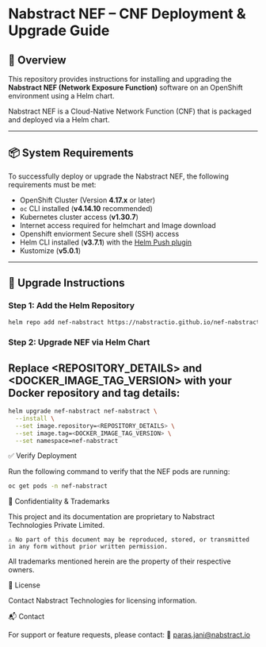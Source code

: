 # Nabstract NEF – CNF Deployment & Upgrade Guide

## 📘 Overview

This repository provides instructions for installing and upgrading the **Nabstract NEF (Network Exposure Function)** software on an OpenShift environment using a Helm chart.

Nabstract NEF is a Cloud-Native Network Function (CNF) that is packaged and deployed via a Helm chart.

---

## 📦 System Requirements

To successfully deploy or upgrade the Nabstract NEF, the following requirements must be met:

- OpenShift Cluster (Version **4.17.x** or later)
- `oc` CLI installed (**v4.14.10** recommended)
- Kubernetes cluster access (**v1.30.7**)
- Internet access required for helmchart and Image download
- Openshift enviorment Secure shell (SSH) access
- Helm CLI installed (**v3.7.1**) with the [Helm Push plugin](https://github.com/chartmuseum/helm-push)
- Kustomize (**v5.0.1**)

---

## 🚀 Upgrade Instructions

### Step 1: Add the Helm Repository

```bash
helm repo add nef-nabstract https://nabstractio.github.io/nef-nabstract
```

### Step 2: Upgrade NEF via Helm Chart

## Replace <REPOSITORY_DETAILS> and <DOCKER_IMAGE_TAG_VERSION> with your Docker repository and tag details:

```bash
helm upgrade nef-nabstract nef-nabstract \
  --install \
  --set image.repository=<REPOSITORY_DETAILS> \
  --set image.tag=<DOCKER_IMAGE_TAG_VERSION> \
  --set namespace=nef-nabstract
```
  
✅ Verify Deployment

Run the following command to verify that the NEF pods are running:

```bash
oc get pods -n nef-nabstract
```

🔐 Confidentiality & Trademarks

This project and its documentation are proprietary to Nabstract Technologies Private Limited.

    ⚠️ No part of this document may be reproduced, stored, or transmitted in any form without prior written permission.

All trademarks mentioned herein are the property of their respective owners.

📄 License

Contact Nabstract Technologies for licensing information.

📬 Contact

For support or feature requests, please contact: 📧 paras.jani@nabstract.io
